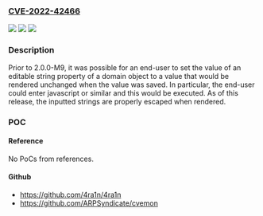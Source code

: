 ### [CVE-2022-42466](https://cve.mitre.org/cgi-bin/cvename.cgi?name=CVE-2022-42466)
![](https://img.shields.io/static/v1?label=Product&message=Apache%20Isis&color=blue)
![](https://img.shields.io/static/v1?label=Version&message=%3C%202.0.0-M9%20&color=brighgreen)
![](https://img.shields.io/static/v1?label=Vulnerability&message=CWE-79%20Improper%20Neutralization%20of%20Input%20During%20Web%20Page%20Generation%20('Cross-site%20Scripting')&color=brighgreen)

### Description

Prior to 2.0.0-M9, it was possible for an end-user to set the value of an editable string property of a domain object to a value that would be rendered unchanged when the value was saved. In particular, the end-user could enter javascript or similar and this would be executed. As of this release, the inputted strings are properly escaped when rendered.

### POC

#### Reference
No PoCs from references.

#### Github
- https://github.com/4ra1n/4ra1n
- https://github.com/ARPSyndicate/cvemon

